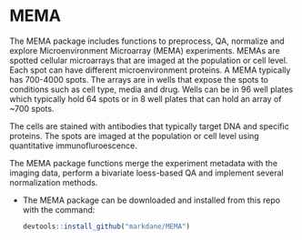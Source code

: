 # MEMA

The MEMA package includes functions to preprocess, QA, normalize and explore Microenvironment Microarray (MEMA) experiments. 
MEMAs are spotted cellular microarrays that are imaged at the population or cell level. Each spot can have different microenvironment proteins. A MEMA typically has 700-4000 spots. The arrays are in wells that expose the spots to conditions such as cell type, media and drug. Wells can be in 96 well plates which typically hold 64 spots
or in 8 well plates that can hold an array of ~700 spots.

The cells are stained with antibodies that typically target DNA and specific proteins. The spots are imaged at the population or cell level using quantitative immunofluroescence.

The MEMA package functions merge the experiment metadata with the imaging data, perform a bivariate loess-based QA and implement several normalization methods.

-   The MEMA package can be downloaded and installed from this repo with the command:

    ``` r
    devtools::install_github("markdane/MEMA")

    ```
